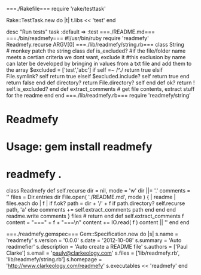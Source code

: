 ===./Rakefile===
require 'rake/testtask'

Rake::TestTask.new do |t|
  t.libs << 'test'
end

desc "Run tests"
task :default => :test
===./README.md===
===./bin/readmefy===
#!/usr/bin/ruby
require 'readmefy'
Readmefy.recurse ARGV[0]
===./lib/readmefy/string.rb===
class String # monkey patch the string class
  def is_excluded?
    #if the file/folder name meets a certian criteria we dont want, exclude it
    #this exclusion by name can later be developed by bringing in values from a txt file and add them to the array
    $excluded = ['test','abc']
    if self =~ /^\./
      return true
    elsif File.symlink? self
      return true
    elseif $excluded.include? self
      return true
    end
    return false
  end
  def directory?
    return File.directory? self
  end
  def ok?
    return ! self.is_excluded?
  end
  def extract_comments
    # get file contents, extract stuff for the readme
  end
end
===./lib/readmefy.rb===
require 'readmefy/string'

# Readmefy
#
# Usage: gem install readmefy
# readmefy .

class Readmefy
  def self.recurse dir = nil, mode = 'w'
    dir ||= '.'
    comments = ''
    files = Dir.entries dir
    File.open( './README.md', mode ) { | readme |
      files.each do | f |
        if f.ok?
          path = dir + '/' + f
          if path.directory?
            self.recurse path, 'a'
          else
            comments += self.extract_comments path
          end
        end
      end
      readme.write comments
    }
    files # return
  end
  def self.extract_comments f
    content = "===" + f + "===\n"
    content += IO.read( f )
    content || ''
  end
end

===./readmefy.gemspec===
Gem::Specification.new do |s|
  s.name = 'readmefy'
  s.version = '0.0.0'
  s.date = '2012-10-08'
  s.summary = 'Auto readmefier'
  s.description = 'Auto create a README file'
  s.authors = ['Paul Clarke']
  s.email = 'pauly@clarkeology.com'
  s.files = ['lib/readmefy.rb', 'lib/readmefy/string.rb']
  s.homepage = 'http://www.clarkeology.com/readmefy'
  s.executables << 'readmefy'
end
